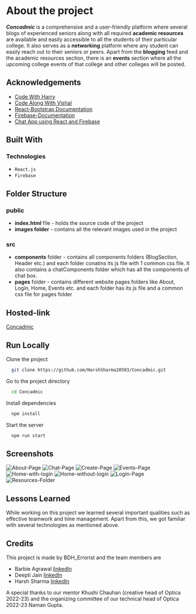 
# About the project

***Concadmic*** is a comprehensive and a user-friendly platform where several blogs of experienced seniors along with all required **academic resources** are available and easily accessible to all the students of their particular college. It also serves as a **networking** platform where any student can easily reach out to their seniors or peers. Apart from the **blogging** feed and the academic resources section, there is an **events** section where all the upcoming college events of that college and other colleges will be posted.



## Acknowledgements

 - [Code With Harry](https://www.youtube.com/@CodeWithHarry)
 - [Code Along With Vishal](https://www.youtube.com/@CodealongwithVishal)
 - [React-Bootstrap Documentation](https://react-bootstrap.github.io/getting-started/introduction)
 - [Firebase-Documentation](https://firebase.google.com/docs/guides)
 - [Chat App using React and Firebase](https://www.youtube.com/watch?v=k4mjF4sPITE)
   


## Built With

### Technologies

- `React.js`
- `Firebase`



## Folder Structure

### public

- **index.html** file - holds the source code of the project
- **images folder** - contains all the relevant images used in the project

### src 
 
- **components** folder - contains all components folders (BlogSection, Header etc.) and each folder conatins its js file with 1 common css file. It also contains a chatComponents folder which has all the components of chat box.
- **pages** folder - contains different website pages folders like About, Login, Home, Events etc. and each folder has its js file and a common css file for pages folder 



## Hosted-link

[Concadmic](https://concadmic.web.app/)



## Run Locally

Clone the project

```bash
  git clone https://github.com/HarshSharma20503/Concadmic.git
```

Go to the project directory

```bash
  cd Concadmic
```

Install dependencies

```bash
  npm install
```

Start the server

```bash
  npm run start
```


## Screenshots

![About-Page](https://lh3.googleusercontent.com/gJpivmv4-mDArn9r695XwC_Vr7tronHF3vUYepOthSNk7V1FLR94xFo8xxdaTg-ilQc=w2400)
![Chat-Page](https://lh6.googleusercontent.com/As3k_ieIKAr9BaFlyoiJSwHdP1DTaJbIje89QXUPdmKNG7QuS6J8aURkOZuvWek1SBg=w2400)
![Create-Page](https://lh3.googleusercontent.com/uJGcn4Z63YzRW2i5Eyq_J7gpCcw6IF8VTWPb0awcXqQK_IkcpaSbXKoENclAh0TnC-c=w2400)
![Events-Page](https://lh5.googleusercontent.com/J6WZsT8TodyIjm472m5MZn_5wL7r9fp1PC5cuMMADvaXTVrDWY9XMJweSc7PWtejkAY=w2400)
![Home-with-login](https://lh4.googleusercontent.com/zHpE1dhFJVKQQRFshaC575-2HYxGN1JnWgfyyHZ7ODd_FPrjQBVa9hl_SvwrL7xmaqc=w2400)
![Home-without-login](https://lh5.googleusercontent.com/3e246JvKu3JY4JxpbbYM-FMpdhzfmT0N74F_Vi0n6ojTpaA1HA9LKof_k_UClB8UA7s=w2400)
![Login-Page](https://lh4.googleusercontent.com/u_5nH7_NTOijOvOhK6Hc0T9b9DtZkQbRrinCg9zh2dQSWwAN_uP0UYmJGw9j5iPoaes=w2400)
![Resources-Folder](https://lh4.googleusercontent.com/WjV4gK19_08_GkH_TCRui4a9aLpeqR9wfoPnGfKuLlSsQ75naJ6ZofddqQ7M_GdP4go=w2400)



## Lessons Learned

While working on this project we learned several important qualities such as effective teamwork and time management. Apart from this, we got familiar with several technologies as mentioned above.



## Credits

This project is made by BDH_Errorist and the team members are

- Barbie Agrawal [linkedIn](https://www.linkedin.com/in/barbie-agrawal-profile/)
- Deepti Jain [linkedIn](https://www.linkedin.com/in/deepti-jain-315288249/)
- Harsh Sharma [linkedIn](https://www.linkedin.com/in/harsh-sharma-507386232/)

A special thanks to our mentor Khushi Chauhan (creative head of Optica 2022-23) and the organizing committee of our technical head of Optica 2022-23 Naman Gupta.


